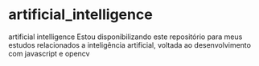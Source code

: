 # artificial_intelligence
artificial intelligence
Estou disponibilizando este repositório para meus estudos relacionados a inteligência artificial, voltada ao desenvolvimento com javascript e opencv
